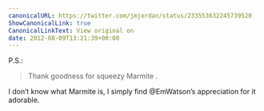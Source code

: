 ```yaml
---
canonicalURL: https://twitter.com/jmjordan/status/233553632245739520
ShowCanonicalLink: true
CanonicalLinkText: View original on
date: 2012-08-09T13:21:39+00:00
---
```

P.S.:

> Thank goodness for squeezy Marmite .

I don’t know what Marmite is, I simply find @EmWatson’s appreciation for it adorable.
